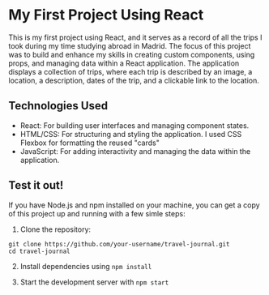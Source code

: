 # My First Project Using React

This is my first project using React, and it serves as a record of all the trips I took during my time studying abroad in Madrid. The focus of this project was to build and enhance my skills in creating custom components, using props, and managing data within a React application. The application displays a collection of trips, where each trip is described by an image, a location, a description, dates of the trip, and a clickable link to the location.

## Technologies Used
- React: For building user interfaces and managing component states.
- HTML/CSS: For structuring and styling the application. I used CSS Flexbox for formatting the reused "cards"
- JavaScript: For adding interactivity and managing the data within the application.

## Test it out!

If you have Node.js and npm installed on your machine, you can get a copy of this project up and running with a few simle steps:

1. Clone the repository:

```
git clone https://github.com/your-username/travel-journal.git
cd travel-journal
```

2. Install dependencies using `npm install`

3. Start the development server with `npm start`
